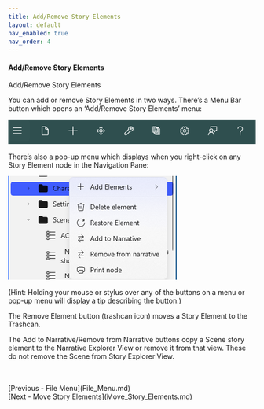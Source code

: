 ```yaml
---
title: Add/Remove Story Elements
layout: default
nav_enabled: true
nav_order: 4
---
```

#### Add/Remove Story Elements ####
Add/Remove Story Elements

You can add or remove Story Elements in two ways. There’s a Menu Bar button which opens an ‘Add/Remove Story Elements’ menu:

![](Menu-Bar-1.png)

There’s also a pop-up menu which displays when you right-click on any Story Element node in the Navigation Pane:

![](Story-Element-Flyout.png)

(Hint: Holding your mouse or stylus over any of the buttons on a menu or pop-up menu will display a tip describing the button.)


The Remove Element button (trashcan icon) moves a Story Element to the Trashcan.

The Add to Narrative/Remove from Narrative buttons copy a Scene story element to the Narrative Explorer View or remove it from that view.  These do not remove the Scene from Story Explorer View.


 <br/>
 <br/>
[Previous - File Menu](File_Menu.md) <br/>
[Next - Move Story Elements](Move_Story_Elements.md) <br/>
